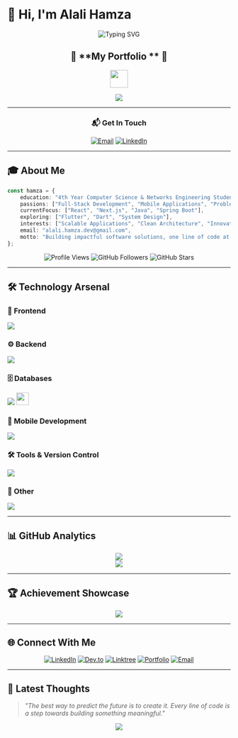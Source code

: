 # 👋 Hi, I'm **Alali Hamza**

<div align="center">
  
  ![Typing SVG](https://readme-typing-svg.herokuapp.com?font=Fira+Code&weight=600&size=24&duration=3000&pause=1000&color=3B82F6&center=true&vCenter=true&multiline=true&repeat=false&width=800&height=120&lines=💻+Software+Engineering+Student;🌍+Full-Stack+Developer;)
</div>

<div align="center">
  
  ## 🌟 **My Portfolio ** 🌟
  
<p align="center">
  <a href="https://hamza-alali-0.github.io/" target="_blank">
    <img src="https://img.shields.io/badge/🚀%20My%20Portfolio-Explore%20Projects-FF0080?style=for-the-badge&logo=github&logoColor=white" height="40"/>
  </a>
 
</p>

<p align="center">
  <img src="https://readme-typing-svg.herokuapp.com?font=JetBrains+Mono&weight=700&size=20&duration=2500&pause=800&color=FF4081&center=true&vCenter=true&width=600&lines=💻+Live+Projects+%7C+Interactive+Demos;🎨+Modern+UI%2FUX+%7C+Clean+Code;🚀+Full-Stack+Solutions+%7C+Mobile+Apps"/>
</p>
  
  ---
  
  ### 📬 **Get In Touch**
  
  [![Email](https://img.shields.io/badge/📧_Email-Contact_Me-EA4335?style=for-the-badge&logo=gmail&logoColor=white)](mailto:alali.hamza.dev@gmail.com)
  [![LinkedIn](https://img.shields.io/badge/LinkedIn-Connect-0A66C2?style=for-the-badge&logo=linkedin&logoColor=white)](https://linkedin.com/in/hamza--alali)

</div>

---

## 🎓 **About Me**

```typescript
const hamza = {
    education: "4th Year Computer Science & Networks Engineering Student",
    passions: ["Full-Stack Development", "Mobile Applications", "Problem Solving"],
    currentFocus: ["React", "Next.js", "Java", "Spring Boot"],
    exploring: ["Flutter", "Dart", "System Design"],
    interests: ["Scalable Applications", "Clean Architecture", "Innovation"],
    email: "alali.hamza.dev@gmail.com",
    motto: "Building impactful software solutions, one line of code at a time 🚀"
};
```

<div align="center">
  
  ![Profile Views](https://komarev.com/ghpvc/?username=hamza-alali-0&style=for-the-badge&color=3B82F6)
  ![GitHub Followers](https://img.shields.io/github/followers/hamza-alali-0?style=for-the-badge&color=3B82F6)
  ![GitHub Stars](https://img.shields.io/github/stars/hamza-alali-0?style=for-the-badge&color=3B82F6)

</div>

---

## 🛠️ **Technology Arsenal**




### 🎨 Frontend
<p>
  <img src="https://skillicons.dev/icons?i=react,nextjs,tailwind,ts,js,html,css" />
</p>

### ⚙️ Backend
<p>
  <img src="https://skillicons.dev/icons?i=java,spring,python,django,nodejs,php" />
</p>

### 🗄️ Databases
<p>
  <img src="https://skillicons.dev/icons?i=mysql,mongodb,firebase,sqlite" />
  <img src="https://img.shields.io/badge/SQL%20Server-CC2927?style=for-the-badge&logo=microsoftsqlserver&logoColor=white" height="28"/>
</p>

### 📱 Mobile Development
<p>
  <img src="https://skillicons.dev/icons?i=flutter,dart,firebase" />
</p>

### 🛠️ Tools & Version Control
<p>
  <img src="https://skillicons.dev/icons?i=git,github,postman,linux,vscode,idea" />
</p>

### 🔧 Other
<p>
  <img src="https://skillicons.dev/icons?i=arduino,c,cpp,cs" />
</p>





---

## 📊 **GitHub Analytics**



<div align="center">
  <img src="https://github-readme-streak-stats.herokuapp.com/?user=hamza-alali-0&theme=tokyonight&hide_border=true&background=0d1117&stroke=3B82F6&ring=8B5CF6&fire=06B6D4&currStreakLabel=ffffff"/>
</div>

<div align="center">
  <img src="https://github-readme-activity-graph.vercel.app/graph?username=hamza-alali-0&theme=tokyo-night&bg_color=0d1117&color=3B82F6&line=8B5CF6&point=06B6D4&area=true&hide_border=true"/>
</div>

---

## 🏆 **Achievement Showcase**

<div align="center">
  <img src="https://github-profile-trophy.vercel.app/?username=hamza-alali-0&theme=tokyonight&no-frame=true&no-bg=true&column=7&margin-w=15&margin-h=15"/>
</div>

---

## 🌐 **Connect With Me**

<div align="center">

[![LinkedIn](https://img.shields.io/badge/LinkedIn-0A66C2?style=for-the-badge&logo=linkedin&logoColor=white)](https://linkedin.com/in/hamza--alali)
[![Dev.to](https://img.shields.io/badge/Dev.to-0A0A0A?style=for-the-badge&logo=dev.to&logoColor=white)](https://dev.to/hamzaalali0)
[![Linktree](https://img.shields.io/badge/Linktree-39E09B?style=for-the-badge&logo=linktree&logoColor=white)](https://linktr.ee/alali.hamza)
[![Portfolio](https://img.shields.io/badge/Portfolio-FF5722?style=for-the-badge&logo=google-chrome&logoColor=white)](https://hamza-alali-0.github.io/)
[![Email](https://img.shields.io/badge/Gmail-EA4335?style=for-the-badge&logo=gmail&logoColor=white)](mailto:alali.hamza.dev@gmail.com)

</div>

---

## 💭 **Latest Thoughts**

> *"The best way to predict the future is to create it. Every line of code is a step towards building something meaningful."*

<div align="center">
  

  
  <img src="https://capsule-render.vercel.app/api?type=waving&color=gradient&customColorList=6,11,20&height=120&section=footer&text=Thanks%20for%20visiting!&fontSize=16&fontColor=ffffff&animation=twinkling"/>

</div>

